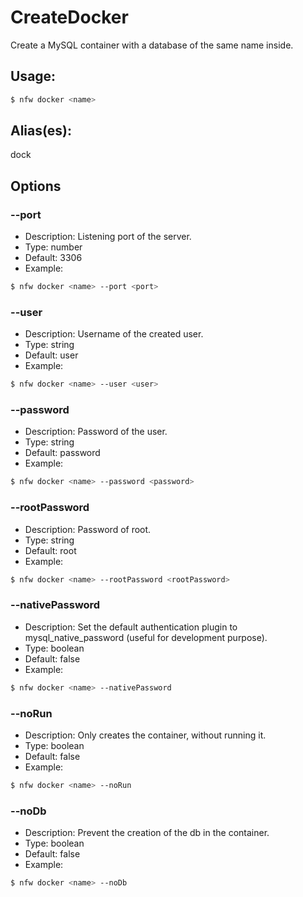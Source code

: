 # CreateDocker
Create a MySQL container with a database of the same name inside.
## Usage:
```sh
$ nfw docker <name>
```
## Alias(es):
dock
## Options
### --port
- Description: Listening port of the server.
- Type: number
- Default: 3306
- Example:
```sh
$ nfw docker <name> --port <port>
```
### --user
- Description: Username of the created user.
- Type: string
- Default: user
- Example:
```sh
$ nfw docker <name> --user <user>
```
### --password
- Description: Password of the user.
- Type: string
- Default: password
- Example:
```sh
$ nfw docker <name> --password <password>
```
### --rootPassword
- Description: Password of root.
- Type: string
- Default: root
- Example:
```sh
$ nfw docker <name> --rootPassword <rootPassword>
```
### --nativePassword
- Description: Set the default authentication plugin to mysql_native_password (useful for development purpose).
- Type: boolean
- Default: false
- Example:
```sh
$ nfw docker <name> --nativePassword 
```
### --noRun
- Description: Only creates the container, without running it.
- Type: boolean
- Default: false
- Example:
```sh
$ nfw docker <name> --noRun 
```
### --noDb
- Description: Prevent the creation of the db in the container.
- Type: boolean
- Default: false
- Example:
```sh
$ nfw docker <name> --noDb 
```